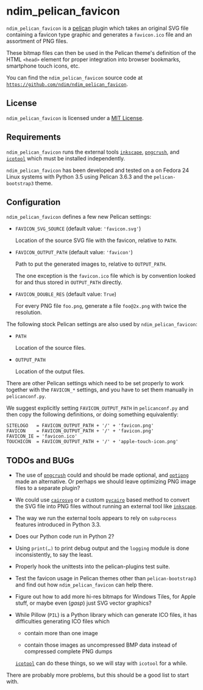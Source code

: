 ndim_pelican_favicon
====================

`ndim_pelican_favicon` is a [pelican](http://getpelican.com/) plugin
which takes an original SVG file containing a favicon type graphic and
generates a `favicon.ico` file and an assortment of PNG files.

These bitmap files can then be used in the Pelican theme's definition
of the HTML `<head>` element for proper integration into browser
bookmarks, smartphone touch icons, etc.

You can find the `ndim_pelican_favicon` source code at
[`https://github.com/ndim/ndim_pelican_favicon`](https://github.com/ndim/ndim_pelican_favicon).


License
-------

`ndim_pelican_favicon` is licensed under a [MIT License](LICENSE).


Requirements
------------

`ndim_pelican_favicon` runs the external tools
[`inkscape`](http://inkscape.sourceforge.net/),
[`pngcrush`](http://pmt.sourceforge.net/pngcrush/), and
[`icotool`](http://www.nongnu.org/icoutils/) which must be installed
independently.

`ndim_pelican_favicon` has been developed and tested on a on Fedora 24
Linux systems with Python 3.5 using Pelican 3.6.3 and the
`pelican-bootstrap3` theme.


Configuration
-------------

`ndim_pelican_favicon` defines a few new Pelican settings:

  * `FAVICON_SVG_SOURCE` (default value: `'favicon.svg'`)

    Location of the source SVG file with the favicon,
    relative to `PATH`.

  * `FAVICON_OUTPUT_PATH` (default value: `'favicon'`)

    Path to put the generated images to, relative to `OUTPUT_PATH`.

    The one exception is the `favicon.ico` file which is by convention
    looked for and thus stored in `OUTPUT_PATH` directly.

  * `FAVICON_DOUBLE_RES` (default value: `True`)

    For every PNG file `foo.png`, generate a file `foo@2x.png` with
    twice the resolution.

The following stock Pelican settings are also used by
`ndim_pelican_favicon`:

  * `PATH`

    Location of the source files.

  * `OUTPUT_PATH`

    Location of the output files.

There are other Pelican settings which need to be set properly to work
together with the `FAVICON_*` settings, and you have to set them
manually in `pelicanconf.py`.

We suggest explicitly setting `FAVICON_OUTPUT_PATH` in
`pelicanconf.py` and then copy the following definitions, or doing
something equivalently:

    SITELOGO   = FAVICON_OUTPUT_PATH + '/' + 'favicon.png'
    FAVICON    = FAVICON_OUTPUT_PATH + '/' + 'favicon.png'
    FAVICON_IE = 'favicon.ico'
    TOUCHICON  = FAVICON_OUTPUT_PATH + '/' + 'apple-touch-icon.png'


TODOs and BUGs
--------------

  * The use of [`pngcrush`](http://pmt.sourceforge.net/pngcrush/)
    could and should be made optional, and
    [`optipng`](http://optipng.sourceforge.net/) made an
    alternative. Or perhaps we should leave optimizing PNG image files
    to a separate plugin?

  * We could use [`cairosvg`](http://pypi.python.org/pypi/CairoSVG) or
    a custom [`pycairo`](http://cairographics.org/pycairo) based
    method to convert the SVG file into PNG files without running an
    external tool like [`inkscape`](http://inkscape.sourceforge.net/).

  * The way we run the external tools appears to rely on `subprocess`
    features introduced in Python 3.3.

  * Does our Python code run in Python 2?

  * Using `print(…)` to print debug output and the `logging` module is
    done inconsistently, to say the least.

  * Properly hook the unittests into the pelican-plugins test suite.

  * Test the favicon usage in Pelican themes other than
    `pelican-bootstrap3` and find out how `ndim_pelican_favicon` can
    help there.

  * Figure out how to add more hi-res bitmaps for Windows Tiles, for
    Apple stuff, or maybe even (_gasp_) just SVG vector graphics?

  * While Pillow (`PIL`) is a Python library which can generate ICO
    files, it has difficulties generating ICO files which

      * contain more than one image

      * contain those images as uncompressed BMP data instead of
        compressed complete PNG dumps

    [`icotool`](http://www.nongnu.org/icoutils/) can do these things,
    so we will stay with `icotool` for a while.

There are probably more problems, but this should be a good list to
start with.
